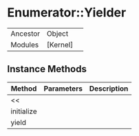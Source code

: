 # Enumerator::Yielder
|  |  |  |
| --- | --- | --- |
| Ancestor | Object |
| Modules | [Kernel] |


## Instance Methods

| Method | Parameters | Description |
| --- | --- | --- |
| << |  |  |
| initialize |  |  |
| yield |  |  |
